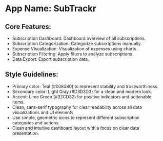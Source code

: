 # **App Name**: SubTrackr

## Core Features:

- Subscription Dashboard: Dashboard overview of all subscriptions.
- Subscription Categorization: Categorize subscriptions manually.
- Expense Visualization: Visualization of expenses using charts.
- Subscription Filtering: Apply filters to analyze subscriptions.
- Data Export: Export subscription data.

## Style Guidelines:

- Primary color: Teal (#008080) to represent stability and trustworthiness.
- Secondary color: Light Gray (#D3D3D3) for a clean and modern look.
- Accent: Lime Green (#32CD32) for positive indicators and actionable items.
- Clean, sans-serif typography for clear readability across all data visualizations and UI elements.
- Use simple, geometric icons to represent different subscription categories and actions.
- Clean and intuitive dashboard layout with a focus on clear data presentation.